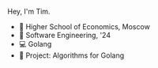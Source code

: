 Hey, I'm Tim.
- :school: Higher School of Economics, Moscow
- :book: Software Engineering, '24
- :computer: Golang
- :seedling: Project: Algorithms for Golang
